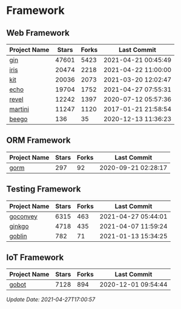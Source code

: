 # Framework

## Web Framework
| Project Name | Stars | Forks | Last Commit |
| ------------ | ----- | ----- | ----------- |
| [gin](https://github.com/gin-gonic/gin) | 47601 | 5423 | 2021-04-21 00:45:49 |
| [iris](https://github.com/kataras/iris) | 20474 | 2218 | 2021-04-22 11:00:00 |
| [kit](https://github.com/go-kit/kit) | 20036 | 2073 | 2021-03-20 12:02:47 |
| [echo](https://github.com/labstack/echo) | 19704 | 1752 | 2021-04-27 07:55:31 |
| [revel](https://github.com/revel/revel) | 12242 | 1397 | 2020-07-12 05:57:36 |
| [martini](https://github.com/go-martini/martini) | 11247 | 1120 | 2017-01-21 21:58:54 |
| [beego](https://github.com/astaxie/beego) | 136 | 35 | 2020-12-13 11:36:23 |

## ORM Framework
| Project Name | Stars | Forks | Last Commit |
| ------------ | ----- | ----- | ----------- |
| [gorm](https://github.com/jinzhu/gorm) | 297 | 92 | 2020-09-21 02:28:17 |

## Testing Framework
| Project Name | Stars | Forks | Last Commit |
| ------------ | ----- | ----- | ----------- |
| [goconvey](https://github.com/smartystreets/goconvey) | 6315 | 463 | 2021-04-27 05:44:01 |
| [ginkgo](https://github.com/onsi/ginkgo) | 4718 | 435 | 2021-04-07 11:59:24 |
| [goblin](https://github.com/franela/goblin) | 782 | 71 | 2021-01-13 15:34:25 |

## IoT Framework
| Project Name | Stars | Forks | Last Commit |
| ------------ | ----- | ----- | ----------- |
| [gobot](https://github.com/hybridgroup/gobot) | 7128 | 894 | 2020-12-01 09:54:44 |

*Update Date: 2021-04-27T17:00:57*